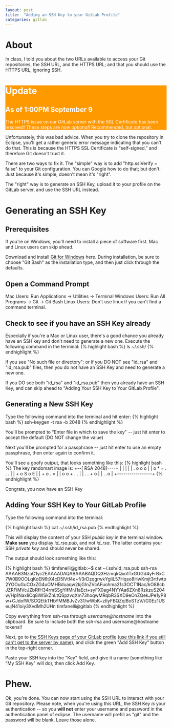 ```yaml
---
layout: post
title:  "Adding an SSH Key to your GitLab Profile"
categories: gitlab
---
```

# About
In class, I told you about the two URLs available to access your Git repositories, the SSH URL, and the HTTPS URL; and that you should use the HTTPS URL, ignoring SSH.

<div class="jumbotron" style="color: #ffffff; background-color: #ff9900;">
<div class="container">
<h1>Update</h1>
<h2>As of 1:00PM September 9</h2>
<p>The HTTPS issue on our GitLab server with the SSL Certificate has been resolved! These steps are now <i>optional</i>! Recommended, but optional.</p>
</div>
</div>

Unfortunately, this was bad advice. When you try to clone the repository in Eclipse, you'll get a rather generic error message indicating that you can't do that. This is because the HTTPS SSL Certificate is "self-signed," and therefore Git doesn't trust it.

There are two ways to fix it. The "simple" way is to add "http.sslVerify = false" to your Git configuration. You can Google how to do that; but don't. Just because it's simple, doesn't mean it's "right".

The "right" way is to generate an SSH Key, upload it to your profile on the GitLab server, and use the SSH URL instead.

# Generating an SSH Key
## Prerequisites
If you're on Windows, you'll need to install a piece of software first. Mac and Linux users can skip ahead.

Download and install [Git for Windows](http://git-scm.com/download/win) here. During installation, be sure to choose "Git Bash" as the installation type, and then just click through the defaults.

## Open a Command Prompt
Mac Users: Run Applications -> Utilities -> Terminal
Windows Users: Run All Programs -> Git -> Git Bash
Linux Users: Don't use linux if you can't find a command terminal.

## Check to see if you have an SSH Key already
Especially if you're a Mac or Linux user, there's a good chance you already have an SSH key and don't need to generate a new one. Execute the following command in the terminal:
{% highlight bash %}
ls ~/.ssh/
{% endhighlight %}

If you see "No such file or directory"; or if you DO NOT see "id_rsa" and "id_rsa.pub" files, then you do not have an SSH Key and need to generate a new one.

If you DO see both "id_rsa" and "id_rsa.pub" then you already have an SSH Key, and can skip ahead to "Adding Your SSH Key to Your GitLab Profile".

## Generating a New SSH Key
Type the following command into the terminal and hit enter:
{% highlight bash %}
ssh-keygen -t rsa -b 2048
{% endhighlight %}

You'll be prompted to "Enter file in which to save the key" -- just hit enter to accept the default (DO NOT change the value)

Next you'll be prompted for a passphrase -- just hit enter to use an empty passphrase, then enter again to confirm it.

You'll see a goofy output, that looks something like this:
{% highlight bash %}
The key randomart image is:
+--[ RSA 2048]----+
|                 |
|                 |
|  . o o o        |
|   o * = . . .   |
|    + o S o E    |
|     + o . =     |
|    o o + . .    |
|     . . + o     |
|        .  .o    |
+-----------------+
{% endhighlight %}

Congrats, you now have an SSH Key

## Adding Your SSH Key to Your GitLab Profile
Type the following command into the terminal:

{% highlight bash %}
cat ~/.ssh/id_rsa.pub
{% endhighlight %}

This will display the content of your SSH *public key* in the terminal window. **Make sure** you display *id_rsa.pub*, and not *id_rsa*. The latter contains your SSH *private key* and should never be shared.

The output should look something like this:

{% highlight bash %}
timfanelli@gitlab:~$ cat ~/.ssh/id_rsa.pub
ssh-rsa AAAAB3NzaC1yc2EAAAADAQABAAABAQDQ3HzmqkQxo1TxGUGd4yFrBxC7W0B9OOLqKoEN6tX4cD5lVtf4e+f/3rDzqgrwkYgliL57Hqso8HwKmjt3rtfwtp2YOOuGuCOxZG4uOMHBduaqw2kjGInZVcAFuohma21s3OCT1Nac/kO88cbJZRFiMVcJZbRfH34rmSSgYifMrJ1aEct+syFX0ag4NYYAa6ZXn8RzkzuS204w/Hp1NaxIiCq8iWSkZnLtQSpzvqXm73hoqwMRqbR3SXD9eOnZQekJPe1yP8w+CJdofW/SCQEtkTHbYMMBJvZv31/wWbK+ztlyFBQZqlBoSTzV//G0Ez1USeujN41oiy3XvdMh2UHn timfanelli@gitlab
{% endhighlight %}

Copy everything from ssh-rsa through *username@hostname* into the clipboard. Be sure to include both the ssh-rsa and username@hostname tokens!!

Next, go to [the SSH Keys page of your GitLab profile](https://gitlab.camp.clarkson.edu/profile/keys) ([use this link if you still can't get to the server by name](https://128.153.13.235/profile/keys)), and click the green "Add SSH Key" button in the top-right corner.

Paste your SSH key into the "Key" field, and give it a name (something like "My SSH Key" will do), then click Add Key.

# Phew.
Ok, you're done. You can now start using the SSH URL to interact with your Git repository. Please note, when you're using this URL, the SSH Key *is* your authentication -- so you **will not** enter your username and password in the authentication panel of eclipse. The username will prefill as "git" and the password will be blank. Leave those alone.
